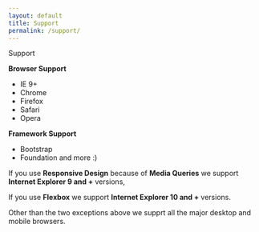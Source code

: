 ```yaml
---
layout: default
title: Support
permalink: /support/
---
```


<div class="dn-browser">
  <div class="dn-browser-header">
    <div class="dn-browser-button">
      <div class="wrap xl-auto">
        <div class="col"><div class="dn-browser-button__circle"></div></div>
        <div class="col"><div class="dn-browser-button__circle"></div></div>
        <div class="col"><div class="dn-browser-button__circle"></div></div>
      </div>
    </div>
    <div class="dn-style--title">
      Support
    </div>
    <a href="/" class="dn-logo"><img src="/img/flexiblegs-logo-white.png" alt=""></a>
  </div>
  <div class="dn-browser-body">
    <div class="dn-browser-body__item">
        <div class="dn-content">
          <div class="wrap xl-top xl-2">
            <div class="col">
              <p><b>Browser Support</b>
                <ul style="padding-top:0;">
                  <li>IE 9+</li>
                  <li>Chrome</li>
                  <li>Firefox</li>
                  <li>Safari</li>
                  <li>Opera</li>
                </ul>
              </p>
            </div>
            <div class="col">
              <p><b>Framework Support</b>
                <ul style="padding-top:0;">
                  <li>Bootstrap</li>
                  <li>Foundation and more :)</li>
                </ul>
              </p>
            </div>
          </div>
          <div class="is-gray" style="margin-top:0;">
            <p>If you use <b>Responsive Design</b> because of <b>Media Queries</b> we support <b>Internet Explorer 9 and +</b> versions,</p>
            <p>If you use <b>Flexbox</b> we support <b>Internet Explorer 10 and +</b> versions.</p>
            <p>Other than the two exceptions above we supprt all the major desktop and mobile browsers.</p>
          </div>
        </div>
    </div>
  </div>
</div>
